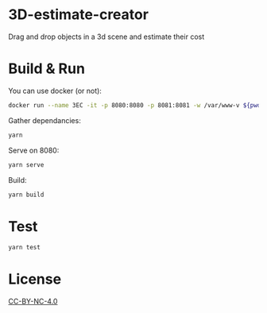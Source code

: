 # 3D-estimate-creator
Drag and drop objects in a 3d scene and estimate their cost

# Build & Run
You can use docker (or not):
```bash
docker run --name 3EC -it -p 8080:8080 -p 8081:8081 -w /var/www-v ${pwd}:/var/www node /bin/bash
```

Gather dependancies:
```bash
yarn
```

Serve on 8080:
```bash
yarn serve
```

Build:
```bash
yarn build
```

# Test

```bash
yarn test
```

# License

[CC-BY-NC-4.0](https://creativecommons.org/licenses/by-nc/4.0/)